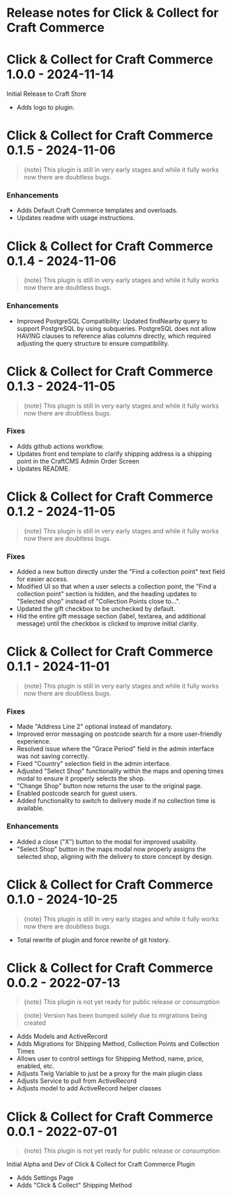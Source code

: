 # Release notes for Click & Collect for Craft Commerce

# Click & Collect for Craft Commerce 1.0.0 - 2024-11-14

Initial Release to Craft Store

- Adds logo to plugin.

# Click & Collect for Craft Commerce 0.1.5 - 2024-11-06

> {note} This plugin is still in very early stages and while it fully works now there are doubtless bugs.

### Enhancements
- Adds Default Craft Commerce templates and overloads.
- Updates readme with usage instructions.

# Click & Collect for Craft Commerce 0.1.4 - 2024-11-06

> {note} This plugin is still in very early stages and while it fully works now there are doubtless bugs.

### Enhancements
- Improved PostgreSQL Compatibility: Updated findNearby query to support PostgreSQL by using subqueries. PostgreSQL does not allow HAVING clauses to reference alias columns directly, which required adjusting the query structure to ensure compatibility.

# Click & Collect for Craft Commerce 0.1.3 - 2024-11-05

> {note} This plugin is still in very early stages and while it fully works now there are doubtless bugs.

### Fixes

- Adds github actions workflow.
- Updates front end template to clarify shipping address is a shipping point in the CraftCMS Admin Order Screen
- Updates README.

# Click & Collect for Craft Commerce 0.1.2 - 2024-11-05

> {note} This plugin is still in very early stages and while it fully works now there are doubtless bugs.

### Fixes

- Added a new button directly under the "Find a collection point" text field for easier access.
- Modified UI so that when a user selects a collection point, the "Find a collection point" section is hidden, and the heading updates to "Selected shop" instead of "Collection Points close to...".
- Updated the gift checkbox to be unchecked by default.
- Hid the entire gift message section (label, textarea, and additional message) until the checkbox is clicked to improve initial clarity.

# Click & Collect for Craft Commerce 0.1.1 - 2024-11-01

> {note} This plugin is still in very early stages and while it fully works now there are doubtless bugs.

### Fixes
- Made "Address Line 2" optional instead of mandatory.
- Improved error messaging on postcode search for a more user-friendly experience.
- Resolved issue where the "Grace Period" field in the admin interface was not saving correctly.
- Fixed "Country" selection field in the admin interface.
- Adjusted "Select Shop" functionality within the maps and opening times modal to ensure it properly selects the shop.
- "Change Shop" button now returns the user to the original page.
- Enabled postcode search for guest users.
- Added functionality to switch to delivery mode if no collection time is available.

### Enhancements
- Added a close ("X") button to the modal for improved usability.
- "Select Shop" button in the maps modal now properly assigns the selected shop, aligning with the delivery to store concept by design.


# Click & Collect for Craft Commerce 0.1.0 - 2024-10-25

> {note} This plugin is still in very early stages and while it fully works now there are doubtless bugs.

- Total rewrite of plugin and force rewrite of git history.

# Click & Collect for Craft Commerce 0.0.2 - 2022-07-13

> {note} This plugin is not yet ready for public release or consumption

> {note} Version has been bumped solely due to migrations being created

- Adds Models and ActiveRecord
- Adds Migrations for Shipping Method, Collection Points and Collection Times
- Allows user to control settings for Shipping Method, name, price, enabled, etc.
- Adjusts Twig Variable to just be a proxy for the main plugin class
- Adjusts Service to pull from ActiveRecord
- Adjusts model to add ActiveRecord helper classes

# Click & Collect for Craft Commerce 0.0.1 - 2022-07-01

> {note} This plugin is not yet ready for public release or consumption

Initial Alpha and Dev of Click & Collect for Craft Commerce Plugin

- Adds Settings Page
- Adds "Click & Collect" Shipping Method